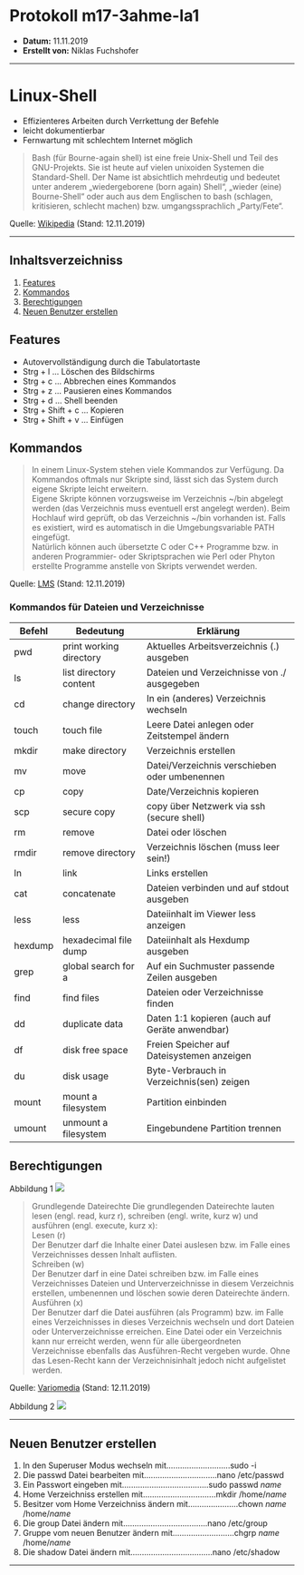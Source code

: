 # Protokoll m17-3ahme-la1
* **Datum:** 11.11.2019
* **Erstellt von:** Niklas Fuchshofer
-----------------------------------------

# Linux-Shell
* Effizienteres Arbeiten durch Verrkettung der Befehle
* leicht dokumentierbar
* Fernwartung mit schlechtem Internet möglich

> Bash (für Bourne-again shell) ist eine freie Unix-Shell und Teil des GNU-Projekts. Sie ist heute auf vielen unixoiden Systemen die Standard-Shell. Der Name ist absichtlich mehrdeutig und bedeutet unter anderem „wiedergeborene (born again) Shell“, „wieder (eine) Bourne-Shell“ oder auch aus dem Englischen to bash (schlagen, kritisieren, schlecht machen) bzw. umgangssprachlich „Party/Fete“.

Quelle: [Wikipedia][Wikipedia-Shell] (Stand: 12.11.2019)

-------------------

## Inhaltsverzeichniss

1. [Features](#features)
1. [Kommandos](#kommandos)
1. [Berechtigungen](#berechtigungen)
1. [Neuen Benutzer erstellen](#neuen-benutzer-erstellen)


## Features
  * Autovervollständigung durch die Tabulatortaste<br>
  * Strg + l ... Löschen des Bildschirms
  * Strg + c ... Abbrechen eines Kommandos
  * Strg + z ... Pausieren eines Kommandos
  * Strg + d ... Shell beenden
  * Strg + Shift + c ... Kopieren 
  * Strg + Shift + v ... Einfügen 

## Kommandos
> In einem Linux-System stehen viele Kommandos zur Verfügung. Da Kommandos oftmals nur Skripte sind, lässt sich das System durch eigene Skripte leicht erweitern.<br>
Eigene Skripte können vorzugsweise im Verzeichnis ~/bin abgelegt werden (das Verzeichnis muss eventuell erst angelegt werden). Beim Hochlauf wird geprüft, ob das Verzeichnis ~/bin vorhanden ist. Falls es existiert, wird es automatisch in die Umgebungsvariable PATH eingefügt.<br>
Natürlich können auch übersetzte C oder C++ Programme bzw. in anderen Programmier- oder Skriptsprachen wie Perl oder Phyton erstellte Programme anstelle von Skripts verwendet werden.<br>

Quelle: [LMS][lms] (Stand: 12.11.2019)

### Kommandos für Dateien und Verzeichnisse
Befehl | Bedeutung | Erklärung
-------- | -------- | --------
pwd |      print working directory |  Aktuelles Arbeitsverzeichnis (.) ausgeben<br>
ls |      list directory content | Dateien und Verzeichnisse von ./ ausgegeben
cd  |    change directory       |   In ein (anderes) Verzeichnis wechseln<br>
touch |    touch file        |        Leere Datei anlegen oder Zeitstempel ändern<br>
mkdir |   make directory     |       Verzeichnis erstellen<br>
mv    |   move              |        Datei/Verzeichnis verschieben oder umbenennen<br>
cp   |    copy           |           Date/Verzeichnis kopieren<br>
scp  |    secure copy     |          copy über Netzwerk via ssh (secure shell)<br>
rm   |    remove             |       Datei oder löschen<br>
rmdir |   remove directory     |     Verzeichnis löschen (muss leer sein!)<br>
ln   |    link               |       Links erstellen<br>
cat   |   concatenate        |       Dateien verbinden und auf stdout ausgeben<br>
less   |  less     |       Dateiinhalt im Viewer less anzeigen<br>
hexdump | hexadecimal file dump |    Dateiinhalt als Hexdump ausgeben<br>
grep   |  global search for a   |    Auf ein Suchmuster passende Zeilen ausgeben<br>
find |    find files           |     Dateien oder Verzeichnisse finden<br>
dd   |    duplicate data      |      Daten 1:1 kopieren (auch auf Geräte anwendbar) <br>
df   |    disk free space     |      Freien Speicher auf Dateisystemen anzeigen<br>
du   |    disk usage           |     Byte-Verbrauch in Verzeichnis(sen) zeigen<br>
mount  |  mount a filesystem    |    Partition einbinden<br>
umount  | unmount a filesystem   |   Eingebundene Partition trennen<br>

## Berechtigungen

Abbildung 1 ![](https://it-learner.de/wp-content/uploads/2015/05/Linux-Zugriffsrechte.jpg)

> Grundlegende Dateirechte
Die grundlegenden Dateirechte lauten lesen (engl. read, kurz r), schreiben (engl. write, kurz w) und ausführen (engl. execute, kurz x):<br>
Lesen (r)<br>
Der Benutzer darf die Inhalte einer Datei auslesen bzw. im Falle eines Verzeichnisses dessen Inhalt auflisten.<br>
Schreiben (w)<br>
Der Benutzer darf in eine Datei schreiben bzw. im Falle eines Verzeichnisses Dateien und Unterverzeichnisse in diesem Verzeichnis erstellen, umbenennen und löschen sowie  deren Dateirechte ändern.<br>
Ausführen (x)<br>
Der Benutzer darf die Datei ausführen (als Programm) bzw. im Falle eines Verzeichnisses in dieses Verzeichnis wechseln und dort Dateien oder Unterverzeichnisse erreichen. Eine Datei oder ein Verzeichnis kann nur erreicht werden, wenn für alle übergeordneten Verzeichnisse ebenfalls das Ausführen-Recht vergeben wurde. Ohne das Lesen-Recht kann der Verzeichnisinhalt jedoch nicht aufgelistet werden.<br>

Quelle: [Variomedia][variomedia] (Stand: 12.11.2019)





Abbildung 2 ![](https://geek-university.com/wp-content/images/linux-deutsch/berechtigung_wert.jpg?x67341)


-----------------------------


## Neuen Benutzer erstellen

1. In den Superuser Modus wechseln mit............................sudo -i
2. Die passwd Datei bearbeiten mit................................nano /etc/passwd
2. Ein Passwort eingeben mit......................................sudo passwd *name*
2. Home Verzeichniss erstellen mit................................mkdir /home/*name*
2. Besitzer vom Home Verzeichniss ändern mit......................chown *name* /home/*name*
2. Die group Datei ändern mit.....................................nano /etc/group
2. Gruppe vom neuen Benutzer ändern mit...........................chgrp *name* /home/*name*
3. Die shadow Datei ändern mit....................................nano /etc/shadow

-----------------------------







[variomedia]: https://www.variomedia.de/faq/Wie-funktionieren-die-Datei--und-Verzeichnisrechte-auf-den-Webservern/article/290
[Wikipedia-Shell]: https://de.wikipedia.org/wiki/Bash_(Shell)
[lms]: https://lms.at/dotlrn/classes/informatik/610437.3AHME_LA1SX.19_20/xolrn/7BF1B31508DF3.symlink?resource_id=0-385942208&m=view#154334970
